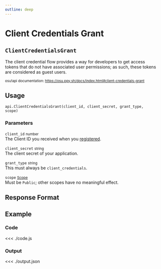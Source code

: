 ```yaml
---
outline: deep
---
```


# Client Credentials Grant <Badge type="tip" text="POST"/>

## `ClientCredentialsGrant`

The client credential flow provides a way for developers to get access tokens that do not have associated user permissions; as such, these tokens are considered as guest users.

<small>osu!api documentation: https://osu.ppy.sh/docs/index.html#client-credentials-grant</small>

## Usage

`api.ClientCredentialsGrant(client_id, client_secret, grant_type, scope)`

### Parameters

`client_id` <small>number</small><br>
The Client ID you received when you [registered](https://osu.ppy.sh/home/account/edit#new-oauth-application).

`client_secret` <small>string</small><br>
The client secret of your application.

`grant_type` <small>string</small><br>
This must always be `client_credentials`.

`scope` <small>[Scope](../../types/parameter/scope)</small><br>
Must be `Public`; other scopes have no meaningful effect.

## Response Format

<!--@include: ./response.md-->

## Example

### Code
<<< ./code.js

### Output
<<< ./output.json
